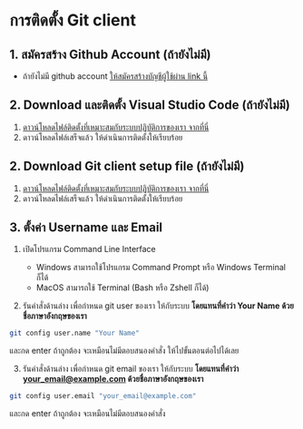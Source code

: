 
# การติดตั้ง Git client 

## 1. สมัครสร้าง Github Account (ถ้ายังไม่มี)

- ถ้ายังไม่มี github account [ให้สมัครสร้างบัญชีผู้ใช้ผ่าน link นี้](http://github.com/signup)

## 2. Download และติดตั้ง Visual Studio Code (ถ้ายังไม่มี)

1. [ดาวน์โหลดไฟล์ติดตั้งที่เหมาะสมกับระบบปฏิบัติการของเรา จากที่นี่](https://code.visualstudio.com/)
2. ดาวน์โหลดไฟล์เสร็จแล้ว ให้ดำเนินการติดตั้งให้เรียบร้อย

## 2. Download Git client setup file (ถ้ายังไม่มี)

1. [ดาวน์โหลดไฟล์ติดตั้งที่เหมาะสมกับระบบปฏิบัติการของเรา จากที่นี่](https://git-scm.com/downloads)
2. ดาวน์โหลดไฟล์เสร็จแล้ว ให้ดำเนินการติดตั้งให้เรียบร้อย

## 3. ตั้งค่า Username และ Email 

1. เปิดโปรแกรม Command Line Interface
   - Windows สามารถใช้โปรแกรม Command Prompt หรือ Windows Terminal ก็ได้
   - MacOS สามารถใช้ Terminal (Bash หรือ Zshell ก็ได้)
  
2. รันคำสั่งด้านล่าง เพื่อกำหนด git user ของเรา ให้กับระบบ **โดยแทนที่คำว่า Your Name ด้วยชื่อภาษาอังกฤษของเรา**

```bash
git config user.name "Your Name"
```

และกด enter ถ้าถูกต้อง จะเหมือนไม่มีตอบสนองคำสั่ง ให้ไปขั้นตอนต่อไปได้เลย

3. รันคำสั่งด้านล่าง เพื่อกำหนด git email ของเรา ให้กับระบบ **โดยแทนที่คำว่า your_email@example.com ด้วยชื่อภาษาอังกฤษของเรา**

```bash
git config user.email "your_email@example.com"
```

และกด enter ถ้าถูกต้อง จะเหมือนไม่มีตอบสนองคำสั่ง
